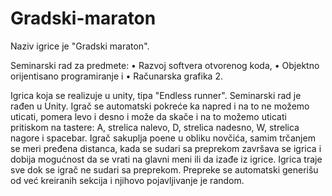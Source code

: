 # Gradski-maraton

Naziv igrice je "Gradski maraton".

Seminarski rad za predmete:
• Razvoj softvera otvorenog koda, 
• Objektno orijentisano programiranje i 
• Računarska grafika 2. 
  
Igrica koja se realizuje u unity, tipa "Endless runner". Seminarski rad je rađen u Unity. Igrač se automatski pokreće ka napred i na to ne možemo uticati, pomera levo i desno i može da skače i na to možemo uticati pritiskom na tastere: A, strelica nalevo, D, strelica nadesno, W, strelica nagore i spacebar. Igrač sakuplja poene u obliku novčića, samim trčanjem se meri pređena distanca, kada se sudari sa preprekom završava se igrica i dobija mogućnost da se vrati na glavni meni ili da izađe iz igrice. Igrica traje sve dok se igrač ne sudari sa preprekom. Prepreke se automatski generišu od već kreiranih sekcija i njihovo pojavljivanje je random.
